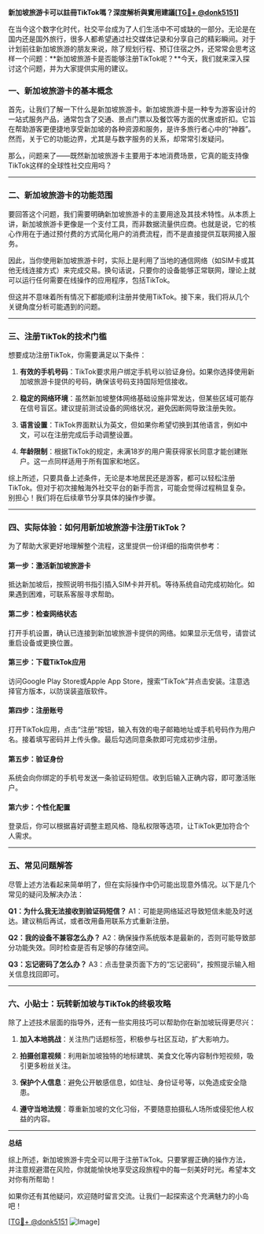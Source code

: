 **新加坡旅游卡可以註冊TikTok嗎？深度解析與實用建議[[TG💪+ @donk5151](https://t.me/s/donk5151)]**

在当今这个数字化时代，社交平台成为了人们生活中不可或缺的一部分。无论是在国内还是国外旅行，很多人都希望通过社交媒体记录和分享自己的精彩瞬间。对于计划前往新加坡旅游的朋友来说，除了规划行程、预订住宿之外，还常常会思考这样一个问题：**新加坡旅游卡是否能够注册TikTok呢？**今天，我们就来深入探讨这个问题，并为大家提供实用的建议。

### 一、新加坡旅游卡的基本概念

首先，让我们了解一下什么是新加坡旅游卡。新加坡旅游卡是一种专为游客设计的一站式服务产品，通常包含了交通、景点门票以及餐饮等方面的优惠或折扣。它旨在帮助游客更便捷地享受新加坡的各种资源和服务，是许多旅行者心中的“神器”。然而，关于它的功能边界，尤其是与数字服务的关系，却常常引发疑问。

那么，问题来了——既然新加坡旅游卡主要用于本地消费场景，它真的能支持像TikTok这样的全球性社交应用吗？

---

### 二、新加坡旅游卡的功能范围

要回答这个问题，我们需要明确新加坡旅游卡的主要用途及其技术特性。从本质上讲，新加坡旅游卡更像是一个支付工具，而非数据流量供应商。也就是说，它的核心作用在于通过预付费的方式简化用户的消费流程，而不是直接提供互联网接入服务。

因此，当你使用新加坡旅游卡时，实际上是利用了当地的通信网络（如SIM卡或其他无线连接方式）来完成交易。换句话说，只要你的设备能够正常联网，理论上就可以运行任何需要在线操作的应用程序，包括TikTok。

但这并不意味着所有情况下都能顺利注册并使用TikTok。接下来，我们将从几个关键角度分析可能遇到的问题。

---

### 三、注册TikTok的技术门槛

想要成功注册TikTok，你需要满足以下条件：

1. **有效的手机号码**：TikTok要求用户绑定手机号以验证身份。如果你选择使用新加坡旅游卡提供的号码，确保该号码支持国际短信接收。
   
2. **稳定的网络环境**：虽然新加坡整体网络基础设施非常发达，但某些区域可能存在信号盲区。建议提前测试设备的网络状况，避免因断网导致注册失败。

3. **语言设置**：TikTok界面默认为英文，但如果你希望切换到其他语言，例如中文，可以在注册完成后手动调整设置。

4. **年龄限制**：根据TikTok的规定，未满18岁的用户需获得家长同意才能创建账户。这一点同样适用于所有国家和地区。

综上所述，只要具备上述条件，无论是本地居民还是游客，都可以轻松注册TikTok。但对于初次接触海外社交平台的新手而言，可能会觉得过程稍显复杂。别担心！我们将在后续章节分享具体的操作步骤。

---

### 四、实际体验：如何用新加坡旅游卡注册TikTok？

为了帮助大家更好地理解整个流程，这里提供一份详细的指南供参考：

#### 第一步：激活新加坡旅游卡
抵达新加坡后，按照说明书指引插入SIM卡并开机。等待系统自动完成初始化。如果遇到困难，可联系客服寻求帮助。

#### 第二步：检查网络状态
打开手机设置，确认已连接到新加坡旅游卡提供的网络。如果显示无信号，请尝试重启设备或更换位置。

#### 第三步：下载TikTok应用
访问Google Play Store或Apple App Store，搜索“TikTok”并点击安装。注意选择官方版本，以防误装盗版软件。

#### 第四步：注册账号
打开TikTok应用，点击“注册”按钮，输入有效的电子邮箱地址或手机号码作为用户名。接着填写密码并上传头像。最后勾选同意条款即可完成初步注册。

#### 第五步：验证身份
系统会向你绑定的手机号发送一条验证码短信。收到后输入正确内容，即可激活账户。

#### 第六步：个性化配置
登录后，你可以根据喜好调整主题风格、隐私权限等选项，让TikTok更加符合个人需求。

---

### 五、常见问题解答

尽管上述方法看起来简单明了，但在实际操作中仍可能出现意外情况。以下是几个常见的疑问及解决办法：

**Q1：为什么我无法接收到验证码短信？**
A1：可能是网络延迟导致短信未能及时送达。建议稍后再试，或者改用备用联系方式重新注册。

**Q2：我的设备不兼容怎么办？**
A2：确保操作系统版本是最新的，否则可能导致部分功能失效。同时检查是否有足够的存储空间。

**Q3：忘记密码了怎么办？**
A3：点击登录页面下方的“忘记密码”，按照提示输入相关信息找回即可。

---

### 六、小贴士：玩转新加坡与TikTok的终极攻略

除了上述技术层面的指导外，还有一些实用技巧可以帮助你在新加坡玩得更尽兴：

1. **加入本地挑战**：关注热门话题标签，积极参与社区互动，扩大影响力。
   
2. **拍摄创意视频**：利用新加坡独特的地标建筑、美食文化等内容制作短视频，吸引更多粉丝关注。

3. **保护个人信息**：避免公开敏感信息，如住址、身份证号等，以免造成安全隐患。

4. **遵守当地法规**：尊重新加坡的文化习俗，不要随意拍摄私人场所或侵犯他人权益的内容。

---

**总结**

综上所述，新加坡旅游卡完全可以用于注册TikTok。只要掌握正确的操作方法，并注意规避潜在风险，你就能愉快地享受这段旅程中的每一刻美好时光。希望本文对你有所帮助！

如果你还有其他疑问，欢迎随时留言交流。让我们一起探索这个充满魅力的小岛吧！

[[TG💪+ @donk5151](https://t.me/s/donk5151) ![Image](https://i.postimg.cc/rwNCRYN7/Snipaste-2025-04-30-17-27-05.png)]
